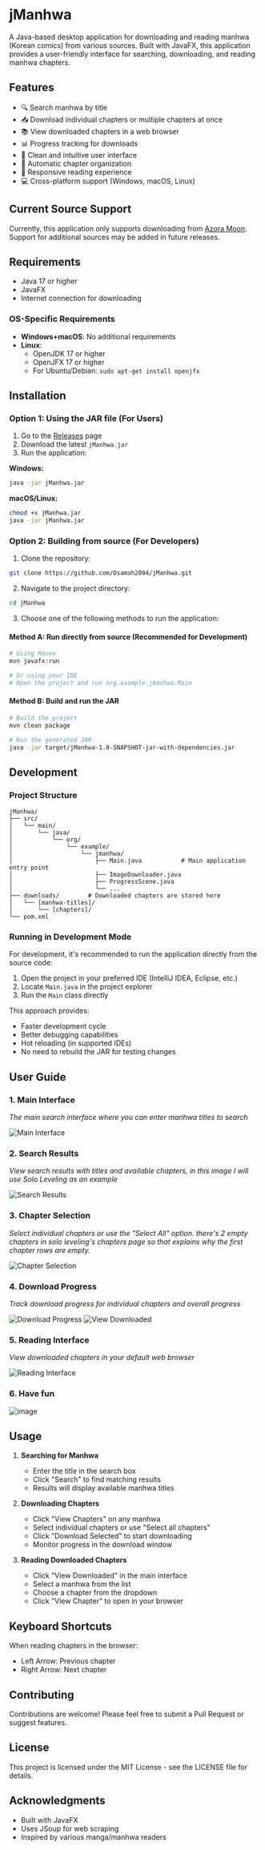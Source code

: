 # jManhwa

A Java-based desktop application for downloading and reading manhwa (Korean comics) from various sources. Built with JavaFX, this application provides a user-friendly interface for searching, downloading, and reading manhwa chapters.

## Features

- 🔍 Search manhwa by title
- 📥 Download individual chapters or multiple chapters at once
- 📚 View downloaded chapters in a web browser
- 📊 Progress tracking for downloads
- 🎨 Clean and intuitive user interface
- 🔄 Automatic chapter organization
- 📱 Responsive reading experience
- 💻 Cross-platform support (Windows, macOS, Linux)

## Current Source Support

Currently, this application only supports downloading from [Azora Moon](https://azoramoon.com/). Support for additional sources may be added in future releases.

## Requirements

- Java 17 or higher
- JavaFX
- Internet connection for downloading

### OS-Specific Requirements
- **Windows+macOS**: No additional requirements
- **Linux**: 
  - OpenJDK 17 or higher
  - OpenJFX 17 or higher
  - For Ubuntu/Debian: `sudo apt-get install openjfx`

## Installation

### Option 1: Using the JAR file (For Users)
1. Go to the [Releases](https://github.com/Osamah2004/jManhwa/releases/tag/v1.0.0) page
2. Download the latest `jManhwa.jar`
3. Run the application:

**Windows:**
```bash
java -jar jManhwa.jar
```

**macOS/Linux:**
```bash
chmod +x jManhwa.jar
java -jar jManhwa.jar
```

### Option 2: Building from source (For Developers)
1. Clone the repository:
```bash
git clone https://github.com/Osamah2004/jManhwa.git
```

2. Navigate to the project directory:
```bash
cd jManhwa
```

3. Choose one of the following methods to run the application:

#### Method A: Run directly from source (Recommended for Development)
```bash
# Using Maven
mvn javafx:run

# Or using your IDE
# Open the project and run org.example.jmanhwa.Main
```

#### Method B: Build and run the JAR
```bash
# Build the project
mvn clean package

# Run the generated JAR
java -jar target/jManhwa-1.0-SNAPSHOT-jar-with-dependencies.jar
```

## Development

### Project Structure
```
jManhwa/
├── src/
│   └── main/
│       └── java/
│           └── org/
│               └── example/
│                   └── jmanhwa/
│                       ├── Main.java           # Main application entry point
│                       ├── ImageDownloader.java
│                       ├── ProgressScene.java
│                       └── ...
├── downloads/        # Downloaded chapters are stored here
│   └── [manhwa-titles]/
│       └── [chapters]/
└── pom.xml
```

### Running in Development Mode
For development, it's recommended to run the application directly from the source code:
1. Open the project in your preferred IDE (IntelliJ IDEA, Eclipse, etc.)
2. Locate `Main.java` in the project explorer
3. Run the `Main` class directly

This approach provides:
- Faster development cycle
- Better debugging capabilities
- Hot reloading (in supported IDEs)
- No need to rebuild the JAR for testing changes

## User Guide

### 1. Main Interface
*The main search interface where you can enter manhwa titles to search*

![Main Interface](https://github.com/user-attachments/assets/11132bf4-9a17-4a80-85ce-a54ea0a38b20)

### 2. Search Results
*View search results with titles and available chapters, in this image I will use Solo Leveling as an example*

![Search Results](https://github.com/user-attachments/assets/e1121c8f-cc6d-4e00-be36-3133df801246)

### 3. Chapter Selection
*Select individual chapters or use the "Select All" option.*
*there's 2 empty chapters in solo leveling's chapters page so that explains why the first chapter rows are empty.*

![Chapter Selection](https://github.com/user-attachments/assets/573e1213-81d6-4197-8560-d7045a6750a7)

### 4. Download Progress
*Track download progress for individual chapters and overall progress*

![Download Progress](https://github.com/user-attachments/assets/aff71b03-c199-4d90-bf4a-05d74cc51743)
![View Downloaded](https://github.com/user-attachments/assets/a8d642d3-4942-4947-a3ce-427c19ebb68e)

### 5. Reading Interface
*View downloaded chapters in your default web browser*

![Reading Interface](https://github.com/user-attachments/assets/4c771583-8e2b-4e5c-8b2c-97a2941f33ac)

### 6. Have fun

![image](https://github.com/user-attachments/assets/b48d282b-eef5-4c56-8c03-b2224f6a269b)

## Usage

1. **Searching for Manhwa**
   - Enter the title in the search box
   - Click "Search" to find matching results
   - Results will display available manhwa titles

2. **Downloading Chapters**
   - Click "View Chapters" on any manhwa
   - Select individual chapters or use "Select all chapters"
   - Click "Download Selected" to start downloading
   - Monitor progress in the download window

3. **Reading Downloaded Chapters**
   - Click "View Downloaded" in the main interface
   - Select a manhwa from the list
   - Choose a chapter from the dropdown
   - Click "View Chapter" to open in your browser

## Keyboard Shortcuts

When reading chapters in the browser:
- Left Arrow: Previous chapter
- Right Arrow: Next chapter

## Contributing

Contributions are welcome! Please feel free to submit a Pull Request or suggest features.

## License

This project is licensed under the MIT License - see the LICENSE file for details.

## Acknowledgments

- Built with JavaFX
- Uses JSoup for web scraping
- Inspired by various manga/manhwa readers
